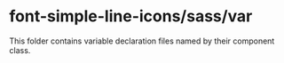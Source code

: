 # font-simple-line-icons/sass/var

This folder contains variable declaration files named by their component class.
